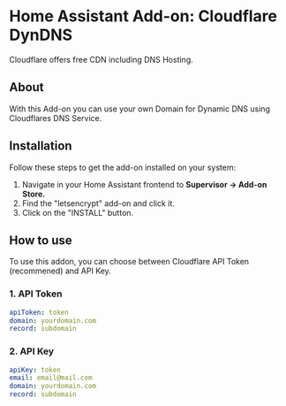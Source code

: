 # Home Assistant Add-on: Cloudflare DynDNS

Cloudflare offers free CDN including DNS Hosting.

## About

With this Add-on you can use your own Domain for Dynamic DNS using Cloudflares DNS Service.

## Installation

Follow these steps to get the add-on installed on your system:

1. Navigate in your Home Assistant frontend to **Supervisor -> Add-on Store.**
1. Find the "letsencrypt" add-on and click it.
1. Click on the "INSTALL" button.

## How to use

To use this addon, you can choose between Cloudflare API Token (recommened) and API Key.

### 1. API Token

```yaml
apiToken: token
domain: yourdomain.com
record: subdomain
```

### 2. API Key

```yaml
apiKey: token
email: email@mail.com
domain: yourdomain.com
record: subdomain
```
